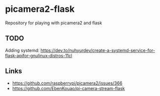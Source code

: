 # picamera2-flask
Repository for playing with picamera2 and flask

## TODO
Adding systemd: https://dev.to/nuhyurdev/create-a-systemd-service-for-flask-apifor-gnulinux-distros-11cl

## Links

* https://github.com/raspberrypi/picamera2/issues/366
* https://github.com/EbenKouao/pi-camera-stream-flask


